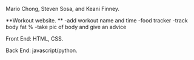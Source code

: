 Mario Chong, Steven Sosa, and Keani Finney.


**Workout website. **
-add workout name and time
-food tracker
-track body fat %
-take pic of body and give an advice


Front End: HTML, CSS. 

Back End: javascript/python. 


